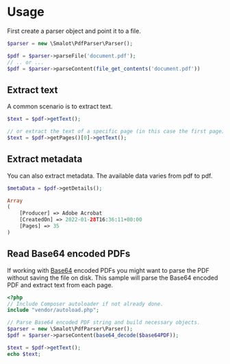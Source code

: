 # Usage

First create a parser object and point it to a file.

```php
$parser = new \Smalot\PdfParser\Parser();

$pdf = $parser->parseFile('document.pdf');
// .. or ...
$pdf = $parser->parseContent(file_get_contents('document.pdf'))
 ```

## Extract text

A common scenario is to extract text.

```php
$text = $pdf->getText();

// or extract the text of a specific page (in this case the first page)
$text = $pdf->getPages()[0]->getText();
```

## Extract metadata

You can also extract metadata. The available data varies from pdf to pdf.

```php
$metaData = $pdf->getDetails();

Array
(
    [Producer] => Adobe Acrobat
    [CreatedOn] => 2022-01-28T16:36:11+00:00
    [Pages] => 35
)
```

## Read Base64 encoded PDFs

If working with [Base64](https://en.wikipedia.org/wiki/Base64) encoded PDFs you might want to parse the PDF without saving the file on disk.
This sample will parse the Base64 encoded PDF and extract text from each page.

```php
<?php
// Include Composer autoloader if not already done.
include "vendor/autoload.php";

// Parse Base64 encoded PDF string and build necessary objects.
$parser = new \Smalot\PdfParser\Parser();
$pdf = $parser->parseContent(base64_decode($base64PDF));

$text = $pdf->getText();
echo $text;
```
